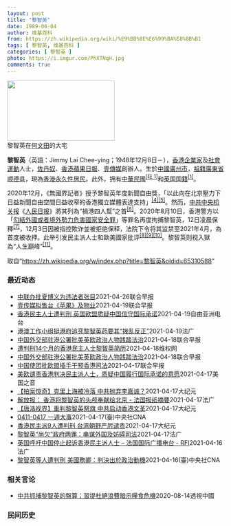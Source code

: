 ```yaml
---
layout: post
title: "黎智英"
date: 1989-06-04
author: 维基百科
from: https://zh.wikipedia.org/wiki/%E9%BB%8E%E6%99%BA%E8%8B%B1
tags: [ 黎智英, 维基百科 ]
categories: [ 黎智英 ]
photo: https://i.imgur.com/PhXTNqH.jpg
comments: true
---
```

<div class="mw-parser-output"><div id="noteTA-3146cf78" class="noteTA"><div class="noteTA-group"><div data-noteta-group-source="module" data-noteta-group="IT"></div></div><div class="noteTA-local"><div data-noteta-code="zh:巧克力; zh-tw:巧克力; zh-hk:朱古力; zh-cn:巧克力;"></div><div data-noteta-code="zh-tw:黑道; zh-hk:黑社會; zh-cn:黑社会;"></div><div data-noteta-code="zh-tw:飯店; zh-hk:酒店; zh-cn:饭店;"></div><div data-noteta-code="zh-tw:伍佛維茲; zh-hk:沃夫維茲 ;zh-cn:沃尔福威茨;"></div></div></div>

<div class="thumb tright"><div class="thumbinner" style="width:252px;"><a href="/wiki/File:Jimmy_Lai_Chee-ying_home_in_Ho_Man_Tin_20200418.png" class="image"><img alt="" src="//upload.wikimedia.org/wikipedia/commons/thumb/9/9f/Jimmy_Lai_Chee-ying_home_in_Ho_Man_Tin_20200418.png/250px-Jimmy_Lai_Chee-ying_home_in_Ho_Man_Tin_20200418.png" decoding="async" width="250" height="140" class="thumbimage" srcset="//upload.wikimedia.org/wikipedia/commons/thumb/9/9f/Jimmy_Lai_Chee-ying_home_in_Ho_Man_Tin_20200418.png/375px-Jimmy_Lai_Chee-ying_home_in_Ho_Man_Tin_20200418.png 1.5x, //upload.wikimedia.org/wikipedia/commons/thumb/9/9f/Jimmy_Lai_Chee-ying_home_in_Ho_Man_Tin_20200418.png/500px-Jimmy_Lai_Chee-ying_home_in_Ho_Man_Tin_20200418.png 2x" data-file-width="861" data-file-height="481"></a>  <div class="thumbcaption"><div class="magnify"><a href="/wiki/File:Jimmy_Lai_Chee-ying_home_in_Ho_Man_Tin_20200418.png" class="internal" title="放大"></a></div>黎智英在<a href="/wiki/%E4%BD%95%E6%96%87%E7%94%B0" title="何文田">何文田</a>的大宅</div></div></div>
<p><b>黎智英</b>（英語：<span lang="en">Jimmy Lai Chee-ying</span>；1948年12月8日<span class="useeditintro" title="Template:BLP editintro">－</span>），<a href="/wiki/%E9%A6%99%E6%B8%AF" title="香港">香港</a><a href="/wiki/%E4%BC%81%E4%B8%9A%E5%AE%B6" title="企业家">企業家</a>及<a href="/wiki/%E7%A4%BE%E6%9C%83%E9%81%8B%E5%8B%95" title="社會運動">社會運動</a>人士，<a href="/wiki/%E4%BD%90%E4%B8%B9%E5%A5%B4" title="佐丹奴">佐丹奴</a>、<a href="/wiki/%E8%98%8B%E6%9E%9C%E6%97%A5%E5%A0%B1_(%E9%A6%99%E6%B8%AF)" title="蘋果日報 (香港)">香港蘋果日報</a>、<a href="/wiki/%E5%A3%B9%E5%82%B3%E5%AA%92" title="壹傳媒">壹傳媒</a>創辦人。生於<a href="/wiki/%E4%B8%AD%E8%8F%AF%E6%B0%91%E5%9C%8B_(%E5%A4%A7%E9%99%B8%E6%99%82%E6%9C%9F)" class="mw-redirect" title="中華民國 (大陸時期)">中國</a><a href="/wiki/%E5%BB%A3%E5%B7%9E%E5%B8%82_(%E4%B8%AD%E8%8F%AF%E6%B0%91%E5%9C%8B)" title="廣州市 (中華民國)">廣州市</a>，<a href="/wiki/%E7%A5%96%E7%B1%8D" title="祖籍">祖籍</a><a href="/wiki/%E5%BB%A3%E6%9D%B1%E7%9C%81_(%E4%B8%AD%E8%8F%AF%E6%B0%91%E5%9C%8B)" title="廣東省 (中華民國)">廣東省</a><a href="/wiki/%E9%A1%BA%E5%BE%B7%E5%8E%BF" title="顺德县">顺德县</a>，現為<a href="/wiki/%E9%A6%99%E6%B8%AF%E5%B1%85%E6%B0%91#永久性居民" title="香港居民">香港永久性居民</a>。此外，拥有<a href="/wiki/%E4%B8%AD%E8%8F%AF%E6%B0%91%E5%9C%8B%E5%9C%8B%E6%B0%91#陆港澳居民" title="中華民國國民">中華民國</a><span id="noteTag-cite_ref-sup"><sup id="cite_ref-bb1_1-1" class="reference"><a href="#cite_note-bb1-1">[註 1]</a></sup></span>和<a href="/wiki/%E8%8B%B1%E5%9C%8B%E5%9C%8B%E7%B1%8D" class="mw-redirect" title="英國國籍">英国国籍</a><sup id="cite_ref-a1_2-2" class="reference"><a href="#cite_note-a1-2">[1]</a></sup>。
</p><p>2020年12月，《無國界記者》授予黎智英年度新聞自由獎，「以此向在北京壓力下日益新聞自由空間日益收窄的香港獨立媒體表達支持」<sup id="cite_ref-6" class="reference"><a href="#cite_note-6">[4]</a></sup><sup id="cite_ref-7" class="reference"><a href="#cite_note-7">[5]</a></sup>。然而，<a href="/wiki/%E4%B8%AD%E5%85%B1%E4%B8%AD%E5%A4%AE%E6%9C%BA%E5%85%B3%E6%8A%A5" title="中共中央机关报">中共中央机关报</a>《<a href="/wiki/%E4%BA%BA%E6%B0%91%E6%97%A5%E6%8A%A5" title="人民日报">人民日报</a>》將其列為“禍港四人幫”之首<sup id="cite_ref-王平2019_8-0" class="reference"><a href="#cite_note-王平2019-8">[6]</a></sup>。2020年8月10日，香港警方以「<a href="/wiki/%E4%B8%AD%E8%8F%AF%E4%BA%BA%E6%B0%91%E5%85%B1%E5%92%8C%E5%9C%8B%E9%A6%99%E6%B8%AF%E7%89%B9%E5%88%A5%E8%A1%8C%E6%94%BF%E5%8D%80%E7%B6%AD%E8%AD%B7%E5%9C%8B%E5%AE%B6%E5%AE%89%E5%85%A8%E6%B3%95" title="中華人民共和國香港特別行政區維護國家安全法">勾結外國或者境外勢力危害國家安全罪</a>」等罪名再度拘捕黎智英，12日凌晨保釋<sup id="cite_ref-auto_9-0" class="reference"><a href="#cite_note-auto-9">[7]</a></sup>，12月3日因被指控欺诈並被拒绝保释，法院下令将其监禁至2021年4月，為首度被收押。此举引发民主派人士和歐美國家批评<sup id="cite_ref-10" class="reference"><a href="#cite_note-10">[8]</a></sup><sup id="cite_ref-11" class="reference"><a href="#cite_note-11">[9]</a></sup><sup id="cite_ref-over100_12-0" class="reference"><a href="#cite_note-over100-12">[10]</a></sup>。黎智英则视入獄為“人生巔峰”<sup id="cite_ref-13" class="reference"><a href="#cite_note-13">[11]</a></sup>。
</p>
</div><noscript><img src="//zh.wikipedia.org/wiki/Special:CentralAutoLogin/start?type=1x1" alt="" title="" width="1" height="1" style="border: none; position: absolute;"></noscript>
<div class="printfooter">取自“<a dir="ltr" href="https://zh.wikipedia.org/w/index.php?title=黎智英&amp;oldid=65310588">https://zh.wikipedia.org/w/index.php?title=黎智英&amp;oldid=65310588</a>”</div><div id="recent-news"><h3>最近动态</h3><ul><li><a href="https://nodebe4.github.io/waimei/2021-04-26/%E4%B8%AD%E8%81%94%E5%8A%9E%E6%89%B9%E5%A4%8F%E5%8D%9A%E4%B9%89%E4%B8%BA%E8%BF%9D%E6%B3%95%E8%80%85%E5%BC%A0%E7%9B%AE" title="中联办批夏博义为违法者张目—— 香港大律师公会主席夏博义（Paul Harris）日前接受媒体访问时质疑黎智英等非法集结案判刑过重，香港中联办昨日发文批评其公然为违法者张目，为暴力者开脱。 此前...">中联办批夏博义为违法者张目</a><time>2021-04-26</time><a class="tag">联合早报</a></li>
<li><a href="https://nodebe4.github.io/waimei/2021-04-19/%E5%A3%B9%E4%BC%A0%E5%AA%92%E6%8B%9F%E5%94%AE%E5%8F%B0-%E8%8B%B9%E6%9E%9C-%E5%8F%8A%E7%89%A9%E4%B8%9A" title="壹传媒拟售台《苹果》及物业—— 由黎智英创办的壹传媒昨天（19日）发布公告，正与独立第三方磋商，出售台湾《苹果日报》及当地的一个物业，但公告没有披露买家身分及作价。 据香港《星岛日报》报道，壹传...">壹传媒拟售台《苹果》及物业</a><time>2021-04-19</time><a class="tag">联合早报</a></li>
<li><a href="https://nodebe4.github.io/waimei/2021-04-19/%E9%A6%99%E6%B8%AF%E6%B0%91%E4%B8%BB%E4%BA%BA%E5%A3%AB%E9%81%AD%E5%88%A4%E5%88%91-%E8%8B%B1%E5%9B%BD%E6%AC%A7%E7%9B%9F%E8%B4%A8%E7%96%91%E4%B8%AD%E5%9B%BD%E4%BF%A1%E5%AE%88%E5%9B%BD%E9%99%85%E6%89%BF%E8%AF%BA" title="香港民主人士遭判刑 英国欧盟质疑中国信守国际承诺—— 4月16日香港法院就2019年8月18日集会案进行宣判，媒体大亨黎智英（Jimmy Lai）等九位民主人士被判刑。英国议会19日就中国违反《...">香港民主人士遭判刑 英国欧盟质疑中国信守国际承诺</a><time>2021-04-19</time><a class="tag">自由亚洲电台</a></li>
<li><a href="https://nodebe4.github.io/waimei/2021-04-19/%E6%B8%AF%E6%BE%B3%E5%B7%A5%E4%BD%9C%E5%B0%8F%E7%BB%84%E6%8C%BA%E6%B8%AF%E5%BA%9C%E8%BF%BD%E7%A9%B6%E9%BB%8E%E6%99%BA%E8%8B%B1%E8%8D%AF%E8%A6%81%E5%85%B6-%E6%8B%A8%E4%B9%B1%E5%8F%8D%E6%AD%A3" title="港澳工作小组挺港府追究黎智英药要其“拨乱反正”—— 19/04/2021 - 09:40 警务处处长邓炳强昨日已不点名批评《苹果日报》，《大公报》今日又以评论文章主张取缔《苹果》。 中央港澳工作...">港澳工作小组挺港府追究黎智英药要其“拨乱反正”</a><time>2021-04-19</time><a class="tag">法广</a></li>
<li><a href="https://nodebe4.github.io/waimei/2021-04-18/%E4%B8%AD%E5%9B%BD%E5%A4%96%E4%BA%A4%E9%83%A8%E9%A9%BB%E6%B8%AF%E5%85%AC%E7%BD%B2%E6%89%B9%E7%BE%8E%E8%8B%B1%E6%AC%A7%E6%94%BF%E6%B2%BB%E4%BA%BA%E7%89%A9%E8%B7%B5%E8%B8%8F%E6%B3%95%E6%B2%BB" title="中国外交部驻港公署批美英欧政治人物践踏法治—— 中国外交部驻港公署今天（18日）批评美英欧部分政治人物对香港法院判刑黎智英、李柱铭等人无端指责、恶意抹黑，以及呼吁放人，并指这是对特区法治与国际法...">中国外交部驻港公署批美英欧政治人物践踏法治</a><time>2021-04-18</time><a class="tag">联合早报</a></li>
<li><a href="https://nodebe4.github.io/waimei/2021-04-18/%E9%81%AD%E5%88%A4%E5%88%9114%E4%B8%AA%E6%9C%88%E7%9A%84%E9%A6%99%E6%B8%AF%E6%B0%91%E4%B8%BB%E4%BA%BA%E5%A3%AB%E9%BB%8E%E6%99%BA%E8%8B%B1%E7%AE%80%E5%8E%86" title="遭判刑14个月的香港民主人士黎智英简历—— （维权网信息中心报道）2021年4月18日，本网获悉遭判刑14个月的香港民主人士黎智英简历，现通报如下： 黎智英：1948年12月8日出生，英文名Ji...">遭判刑14个月的香港民主人士黎智英简历</a><time>2021-04-18</time><a class="tag">维权网</a></li>
<li><a href="https://nodebe4.github.io/waimei/2021-04-18/%E4%B8%AD%E5%9B%BD%E5%A4%96%E4%BA%A4%E9%83%A8%E9%A9%BB%E6%B8%AF%E5%85%AC%E7%BD%B2%E6%89%B9%E7%BE%8E%E8%8B%B1%E6%AC%A7%E6%94%BF%E6%B2%BB%E4%BA%BA%E7%89%A9%E8%B7%B5%E8%B8%8F%E6%B3%95%E6%B2%BB" title="中国外交部驻港公署批美英欧政治人物践踏法治—— 中国外交部驻港公署今天（18日）批评美英欧部分政治人物对香港法院判刑黎智英、李柱铭等人无端指责、恶意抹黑，以及呼吁放人，并指这是对特区法治与国际法...">中国外交部驻港公署批美英欧政治人物践踏法治</a><time>2021-04-18</time><a class="tag">联合早报</a></li>
<li><a href="https://nodebe4.github.io/waimei/2021-04-17/%E4%B8%AD%E5%9B%BD%E4%BD%BF%E5%9B%A2%E6%89%B9%E6%AC%A7%E7%9B%9F%E6%8F%92%E6%89%8B%E5%B9%B2%E9%A2%84%E9%A6%99%E6%B8%AF%E5%8F%B8%E6%B3%95" title="中国使团批欧盟插手干预香港司法—— 香港壹传媒集团创办人黎智英、民主党创党主席李柱铭等人前天被判刑。欧盟认为香港事态发展令外界质疑中方履行国际承诺的意愿，有关做法破坏信任，也影响中欧关系。 据星...">中国使团批欧盟插手干预香港司法</a><time>2021-04-17</time><a class="tag">联合早报</a></li>
<li><a href="https://nodebe4.github.io/waimei/2021-04-17/%E7%BE%8E%E6%AC%A7%E8%B0%B4%E8%B4%A3%E9%A6%99%E6%B8%AF%E5%88%A4%E5%86%B3%E6%B0%91%E4%B8%BB%E6%B4%BE%E4%BA%BA%E5%A3%AB-%E8%B4%A8%E7%96%91%E4%B8%AD%E5%9B%BD%E5%B1%A5%E8%A1%8C%E5%9B%BD%E9%99%85%E6%89%BF%E8%AF%BA%E7%9A%84%E6%84%8F%E6%84%BF" title="美欧谴责香港判决民主派人士，质疑中国履行国际承诺的意愿—— Sat, 17 Apr 2021 17:40:55 GMT 美国国旗和欧盟旗帜 欧盟和美国接连就香港传媒大亨黎智英和其他民主派活动人士...">美欧谴责香港判决民主派人士，质疑中国履行国际承诺的意愿</a><time>2021-04-17</time><a class="tag">美国之音</a></li>
<li><a href="https://nodebe4.github.io/waimei/2021-04-17/%E6%8B%8D%E6%A1%88%E6%83%8A%E5%A5%87-%E5%85%8B%E9%87%8C%E4%B8%8A%E6%B5%B7%E8%A2%AB%E5%86%B7%E8%90%BD-%E4%B8%AD%E5%85%B1%E6%8A%9B%E5%BC%83%E6%9D%8E%E5%98%89%E8%AF%9A" title="【拍案惊奇】克里上海被冷落 中共抛弃李嘉诚？—— 【大纪元2021年04月17日讯】大家好，欢迎收看《新闻拍案惊奇》，我是大宇。 今日焦点：新疆卖奴工，可批发？“并”字得罪习近平；黎智英身背数罪...">【拍案惊奇】克里上海被冷落 中共抛弃李嘉诚？</a><time>2021-04-17</time><a class="tag">大纪元</a></li>
<li><a href="https://nodebe4.github.io/waimei/2021-04-17/%E8%A7%A3%E6%94%BE%E6%8A%A5-%E9%A6%99%E6%B8%AF%E5%B0%86%E9%BB%8E%E6%99%BA%E8%8B%B1%E7%9A%84%E5%A4%B4%E9%A2%85%E5%A5%89%E7%8C%AE%E7%BB%99%E5%8C%97%E4%BA%AC-%E6%B3%95%E5%9B%BD%E6%8A%A5%E7%BA%B8%E6%91%98%E8%A6%81" title="解放报： 香港将黎智英的头颅奉献给北京 - 法国报纸摘要—— 17/04/2021 - 14:58 香港法院判决对黎智英的两项指控罪名成立，两者相加黎智英将被监禁14个月。黎智英与李卓人等人因去...">解放报： 香港将黎智英的头颅奉献给北京 - 法国报纸摘要</a><time>2021-04-17</time><a class="tag">法广</a></li>
<li><a href="https://nodebe4.github.io/waimei/2021-04-17/%E5%94%90%E6%B5%A9%E8%A7%86%E7%95%8C-%E9%87%8D%E5%88%A4%E9%BB%8E%E6%99%BA%E8%8B%B1%E7%A5%AD%E6%97%97-%E4%B8%AD%E5%85%B1%E5%90%AF%E5%8A%A8%E9%A6%99%E6%B8%AF%E6%96%87%E9%9D%A9" title="【唐浩视界】重判黎智英祭旗 中共启动香港文革—— 【大纪元2021年04月17日讯】大家好，我是唐浩，今天都好吗？ 今天我们要跟大家来聊两个话题：话题一：热点要闻速瞄话题二：深度分析：重判民主派...">【唐浩视界】重判黎智英祭旗 中共启动香港文革</a><time>2021-04-17</time><a class="tag">大纪元</a></li>
<li><a href="https://nodebe4.github.io/waimei/2021-04-17/0411-0417-%E4%B8%80%E9%80%B1%E5%A4%A7%E4%BA%8B" title="0411-0417 一週大事—— 美國總統拜登16日在華府與到訪的日本首相菅義偉舉行峰會，兩國領袖誓言堅定聯手抗衡中國。（共同社） 一週大事關注焦點：美日峰會／黎智英被判1年／美軍撤軍阿富汗／福...">0411-0417 一週大事</a><time>2021-04-17</time><a class="tag">(臺)中央社CNA</a></li>
<li><a href="https://nodebe4.github.io/waimei/2021-04-17/%E9%A6%99%E6%B8%AF%E6%B0%91%E4%B8%BB%E6%B4%BE9%E4%BA%BA%E9%81%AD%E5%88%A4%E5%88%91-%E5%8F%B0%E6%B9%BE%E6%9C%9D%E9%87%8E%E4%B8%A5%E5%8E%89%E8%B0%B4%E8%B4%A3" title="香港民主派9人遭判刑 台湾朝野严厉谴责—— 【大纪元2021年04月17日讯】（大纪元记者钟元台北报导）壹传媒集团创办人黎智英和泛民主派人士共9人遭判刑，中华民国总统府及朝野政党均谴责这项判决，...">香港民主派9人遭判刑 台湾朝野严厉谴责</a><time>2021-04-17</time><a class="tag">大纪元</a></li>
<li><a href="https://nodebe4.github.io/waimei/2021-04-17/%E9%BB%8E%E6%99%BA%E8%8B%B1-%E5%B0%9A%E6%AC%A0-%E6%94%BF%E5%BA%9C%E4%B8%A4%E7%BD%AA-%E4%B8%B2%E8%B0%8B%E5%A4%96%E5%9B%BD%E5%8F%8A%E5%A6%A8%E7%A2%8D%E5%8F%B8%E6%B3%95" title="黎智英“尚欠”政府两罪：串谋外国及妨碍司法—— 17/04/2021 - 07:52 控方表示，欺诈案将转介区域法院于 5 月 6 日再讯，三人以原有保释条件担保外出，黎智英因其他案件仍然还押。...">黎智英“尚欠”政府两罪：串谋外国及妨碍司法</a><time>2021-04-17</time><a class="tag">法广</a></li>
<li><a href="https://nodebe4.github.io/waimei/2021-04-16/%E8%8B%B1%E5%9B%BD%E5%91%BC%E5%90%81%E4%B8%AD%E5%9B%BD%E5%81%9C%E6%AD%A2%E8%B5%B7%E8%AF%89%E9%A6%99%E6%B8%AF%E6%B0%91%E4%B8%BB%E6%B4%BE%E4%BA%BA%E5%A3%AB-%E6%B3%95%E5%9B%BD%E5%9B%BD%E9%99%85%E5%B9%BF%E6%92%AD%E7%94%B5%E5%8F%B0-RFI" title="英国呼吁中国停止起诉香港民主派人士 – 法国国际广播电台 - RFI—— 17/04/2021 - 04:48 （法新社伦敦16日电） 壹传媒集团创办人黎智英和其他泛民主派人士被判入狱后，英国外...">英国呼吁中国停止起诉香港民主派人士 – 法国国际广播电台 - RFI</a><time>2021-04-16</time><a class="tag">法广</a></li>
<li><a href="https://nodebe4.github.io/waimei/2021-04-16/%E9%BB%8E%E6%99%BA%E8%8B%B1%E7%AD%89%E4%BA%BA%E9%81%AD%E5%88%A4%E5%88%91-%E7%BE%8E%E5%9C%8B%E5%8B%99%E5%8D%BF-%E5%88%A4%E6%B1%BA%E5%87%BA%E6%96%BC%E6%94%BF%E6%B2%BB%E5%8B%95%E6%A9%9F" title="黎智英等人遭判刑 美國務卿：判決出於政治動機—— （中央社記者江今葉華盛頓16日專電）壹傳媒集團創辦人黎智英等9人遭香港法院裁定參與及組織非法集結罪名成立，並分別判處刑期。美國國務卿布林肯今天譴...">黎智英等人遭判刑 美國務卿：判決出於政治動機</a><time>2021-04-16</time><a class="tag">(臺)中央社CNA</a></li>
</ul></div><div id="open-opinion"><h3>相关言论</h3><ul><li><a href="https://nodebe4.github.io/opinion/2020-08-14/%E4%B8%AD%E5%85%B1%E6%8A%93%E6%8D%95%E9%BB%8E%E6%99%BA%E8%8B%B1%E7%9A%84%E7%9B%A4%E7%AE%97-%E7%BF%92%E6%8F%90%E6%9D%9C%E7%B5%95%E6%B5%AA%E8%B2%BB%E6%9A%97%E7%A4%BA%E7%B3%A7%E9%A3%9F%E5%8D%B1%E6%A9%9F/" title="透視中國">中共抓捕黎智英的盤算；習提杜絕浪費暗示糧食危機</a><time>2020-08-14</time><a class="tag">透視中國</a></li>
</ul></div><div id="mjls-record"><h3>民间历史</h3><ul></ul></div>